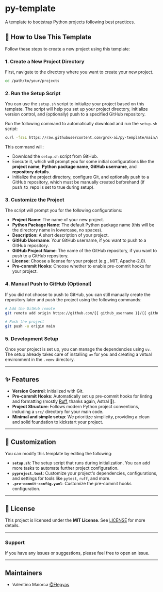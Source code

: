 # py-template

A template to bootstrap Python projects following best practices.

## 🚀 How to Use This Template

Follow these steps to create a new project using this template:

### 1. Create a New Project Directory

First, navigate to the directory where you want to create your new project.

```bash
cd /path/to/your/projects
```

### 2. Run the Setup Script

You can use the `setup.sh` script to initialize your project based on this template. The script will help you set up your project directory, initialize version control, and (optionally) push to a specified GitHub repository.

Run the following command to automatically download and run the `setup.sh` script:

```bash
curl -fsSL https://raw.githubusercontent.com/grok-ai/py-template/main/setup.sh -o setup.sh && bash setup.sh
```

This command will:

- Download the `setup.sh` script from GitHub.
- Execute it, which will prompt you for some initial configurations like the **project name**, **Python package name**, **GitHub username**, and **repository details**.
- Initialize the project directory, configure Git, and optionally push to a GitHub repository, which must be manually created beforehand (if push_to_repo is set to true during setup).

### 3. Customize the Project

The script will prompt you for the following configurations:

- **Project Name**: The name of your new project.
- **Python Package Name**: The default Python package name (this will be the directory name in lowercase, no spaces).
- **Description**: A short description of your project.
- **GitHub Username**: Your GitHub username, if you want to push to a GitHub repository.
- **GitHub Project Name**: The name of the GitHub repository, if you want to push to a GitHub repository.
- **License**: Choose a license for your project (e.g., MIT, Apache-2.0).
- **Pre-commit Hooks**: Choose whether to enable pre-commit hooks for your project.

### 4. Manual Push to GitHub (Optional)

If you did not choose to push to GitHub, you can still manually create the repository later and push the project using the following commands:

```bash
# Add the GitHub remote
git remote add origin https://github.com/{{ github_username }}/{{ github_project }}

# Push the project
git push -u origin main
```

### 5. Development Setup

Once your project is set up, you can manage the dependencies using `uv`. The setup already takes care of installing `uv` for you and creating a virtual environment in the `.venv` directory.

---

## ✨ Features

- **Version Control**: Initialized with Git.
- **Pre-commit Hooks**: Automatically set up pre-commit hooks for linting and formatting (mostly [Ruff](https://astral.sh/ruff), thanks again, Astral 🚀).
- **Project Structure**: Follows modern Python project conventions, including a `src/` directory for your main code.
- **Minimal and simple setup**: We prioritize simplicity, providing a clean and solid foundation to kickstart your project.

---

## 🔧 Customization

You can modify this template by editing the following:

- **`setup.sh`**: The setup script that runs during initialization. You can add more tasks to automate further project configuration.
- **`pyproject.toml`**: Customize your project's dependencies, configurations, and settings for tools like `pytest`, `ruff`, and more.
- **`.pre-commit-config.yaml`**: Customize the pre-commit hooks configuration.

---

## 📝 License

This project is licensed under the **MIT License**. See [LICENSE](LICENSE) for more details.

---

### **Support**

If you have any issues or suggestions, please feel free to open an issue.

---

## Maintainers

- Valentino Maiorca [@Flegyas](https://github.com/Flegyas)
